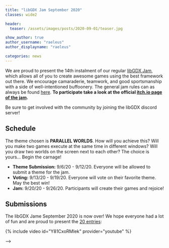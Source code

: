 ```yaml
---
title: "libGDX Jam September 2020"
classes: wide2

header:
  teaser: /assets/images/posts/2020-09-01/teaser.jpg

show_author: true
author_username: "raeleus"
author_displayname: "raeleus"

categories: news
---
```


We are proud to present the 14th instalment of our regular [libGDX Jam](/community/jams/), which allows all of you to create awesome games using the best framework out there. We encourage camaraderie, teamwork, and good sportsmanship with a side of well-intentioned buffoonery. The general jam rules can as always be found [here](/community/jams/). **To participate take a look at the official [itch.io page of the jam](https://itch.io/jam/libgdx-jam-september-2020).** 

Be sure to get involved with the community by joining the libGDX discord server!

## Schedule
The theme chosen is **PARALLEL WORLDS**. How will you achieve this? Will you make two games execute at the same time in different windows? Will you draw two worlds on the screen next to each other? The choice is yours... Begin the carnage!

- **Theme Submission:** 9/6/20 - 9/12/20. Everyone will be allowed to submit a theme for the jam.
- **Voting:** 9/13/20 - 9/19/20.  Everyone will vote on their favorite theme. May the best win!
- **Jam:** 9/20/20 - 9/26/20. Participants will create their games and rejoice!



## Submissions
The libGDX Jame September 2020 is now over! We hope everyone had a lot of fun and are proud to present the [20 entries](https://itch.io/jam/libgdx-jam-september-2020/entries):

{% include video id="Y81CxoRMIek" provider="youtube" %}

-->
